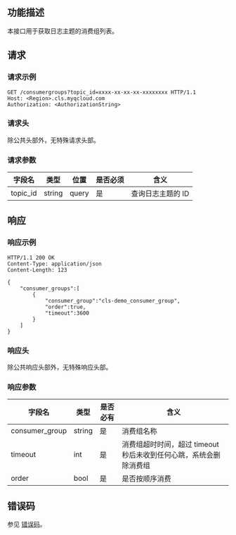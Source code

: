 ## 功能描述

本接口用于获取日志主题的消费组列表。

## 请求

### 请求示例

```
GET /consumergroups?topic_id=xxxx-xx-xx-xx-xxxxxxxx HTTP/1.1
Host: <Region>.cls.myqcloud.com
Authorization: <AuthorizationString>
```

### 请求头

除公共头部外，无特殊请求头部。

### 请求参数

| 字段名   | 类型   | 位置  | 是否必须 | 含义              |
| -------- | ------ | ----- | -------- | ----------------- |
| topic_id | string | query | 是       | 查询日志主题的 ID |

## 响应

### 响应示例

```
HTTP/1.1 200 OK
Content-Type: application/json
Content-Length: 123

{
    "consumer_groups":[
        {
            "consumer_group":"cls-demo_consumer_group",
            "order":true,
            "timeout":3600
        }
    ]
}
```

### 响应头

除公共响应头部外，无特殊响应头部。

### 响应参数

| 字段名         | 类型   | 是否必有 | 含义                                                         |
| -------------- | ------ | -------- | ------------------------------------------------------------ |
| consumer_group | string | 是       | 消费组名称                                                   |
| timeout        | int    | 是       | 消费组超时时间，超过 timeout 秒后未收到任何心跳，系统会删除消费组 |
| order          | bool   | 是       | 是否按顺序消费                                               |

## 错误码

参见 [错误码](https://cloud.tencent.com/document/product/614/12402)。

